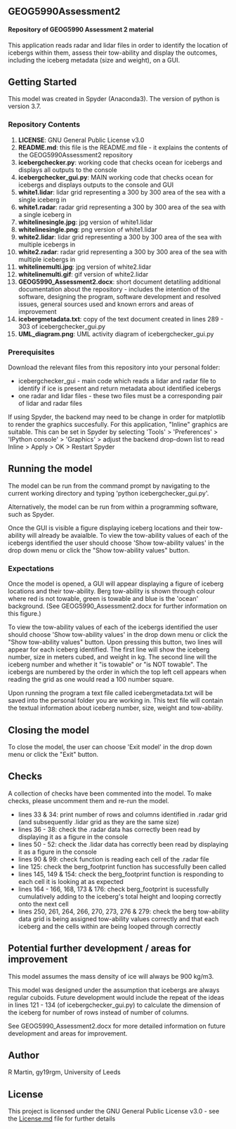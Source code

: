 ## GEOG5990Assessment2
#### Repository of GEOG5990 Assessment 2 material

This application reads radar and lidar files in order to identify the location of icebergs within them, assess their tow-ability and display the outcomes, including the iceberg metadata (size and weight), on a GUI.

## Getting Started
This model was created in Spyder (Anaconda3). The version of python is version 3.7.

### Repository Contents
1. **LICENSE**: GNU General Public License v3.0
2. **README.md**: this file is the README.md file - it explains the contents of the GEOG5990Assessment2 repository
3. **icebergchecker.py**: working code that checks ocean for icebergs and displays all outputs to the console
4. **icebergchecker_gui.py**: MAIN working code that checks ocean for icebergs and displays outputs to the console and GUI
5. **white1.lidar**: lidar grid representing a 300 by 300 area of the sea with a single iceberg in
6. **white1.radar**: radar grid representing a 300 by 300 area of the sea with a single iceberg in
7. **whitelinesingle.jpg**: jpg version of white1.lidar
8. **whitelinesingle.png**: png version of white1.lidar
9. **white2.lidar**: lidar grid representing a 300 by 300 area of the sea with multiple icebergs in
10. **white2.radar**: radar grid representing a 300 by 300 area of the sea with multiple icebergs in
11. **whitelinemulti.jpg**: jpg version of white2.lidar
12. **whitelinemulti.gif**: gif version of white2.lidar
13. **GEOG5990_Assessment2.docx**: short document detatiling additional documentation about the repository - includes the intention of the software, designing the program, software development and resolved issues, general sources used and known errors and areas of improvement
14. **icebergmetadata.txt**: copy of the text document created in lines 289 - 303 of icebergchecker_gui.py
15. **UML_diagram.png**: UML activity diagram of icebergchecker_gui.py

### Prerequisites
Download the relevant files from this repository into your personal folder:
* icebergchecker_gui - main code which reads a lidar and radar file to identify if ice is present and return metadata about identified icebergs
* one radar and lidar files - these two files must be a corresponding pair of lidar and radar files

If using Spyder, the backend may need to be change in order for matplotlib to render the graphics succesfully. For this application, "Inline" graphics are suitable. This can be set in Spyder by selecting 'Tools' > 'Preferences' > 'IPython console' > 'Graphics' > adjust the backend drop-down list to read Inline > Apply > OK > Restart Spyder

## Running the model
The model can be run from the command prompt by navigating to the current working directory and typing 'python icebergchecker_gui.py'.

Alternatively, the model can be run from within a programming software, such as Spyder.

Once the GUI is visible a figure displaying iceberg locations and their tow-ability will already be avaialble. To view the tow-ability values of each of the icebergs identified the user should choose 'Show tow-ability values' in the drop down menu or click the "Show tow-ability values" button.

### Expectations
Once the model is opened, a GUI will appear displaying a figure of iceberg locations and their tow-ability. Berg tow-ability is shown through colour where red is not towable, green is towable and blue is the 'ocean' background. (See GEOG5990_Assessment2.docx for further information on this figure.)

To view the tow-ability values of each of the icebergs identified the user should choose 'Show tow-ability values' in the drop down menu or click the "Show tow-ability values" button. Upon pressing this button, two lines will appear for each iceberg identified. The first line will show the iceberg number, size in meters cubed, and weight in kg. The second line will the iceberg number and whether it "is towable" or "is NOT towable". The icebergs are numbered by the order in which the top left cell appears when reading the grid as one would read a 100 number square.

Upon running the program a text file called icebergmetadata.txt will be saved into the personal folder you are working in. This text file will contain the textual information about iceberg number, size, weight and tow-ability.

## Closing the model
To close the model, the user can choose 'Exit model' in the drop down menu or click the "Exit" button.

## Checks
A collection of checks have been commented into the model. To make checks, please uncomment them and re-run the model.

* lines 33 & 34: print number of rows and columns identified in .radar grid (and subsequently .lidar grid as they are the same size)
* lines 36 - 38: check the .radar data has correctly been read by displaying it as a figure in the console
* lines 50 - 52: check the .lidar data has correctly been read by displaying it as a figure in the console
* lines 90 & 99: check function is reading each cell of the .radar file
* line 125: check the berg_footprint function has successfully been called
* lines 145, 149 & 154: check the berg_footprint function is responding to each cell it is looking at as expected
* lines 164 - 166, 168, 173 & 176: check berg_footprint is sucessfully cumulatively adding to the iceberg's total height and looping correctly onto the next cell
* lines 250, 261, 264, 266, 270, 273, 276 & 279: check the berg tow-ability data grid is being assigned tow-ability values correctly and that each iceberg and the cells within are being looped through correctly

## Potential further development / areas for improvement
This model assumes the mass density of ice will always be 900 kg/m3.

This model was designed under the assumption that icebergs are always regular cuboids. Future development would include the repeat of the ideas in lines 121 - 134 (of icebergchecker_gui.py) to calculate the dimension of the iceberg for number of rows instead of number of columns.

See GEOG5990_Assessment2.docx for more detailed information on future development and areas for improvement.

## Author
R Martin, gy19rgm, University of Leeds

## License
This project is licensed under the GNU General Public License v3.0 - see the [License.md](https://github.com/gy19rgm/GEOG5990Assessment2/blob/master/LICENSE) file for further details